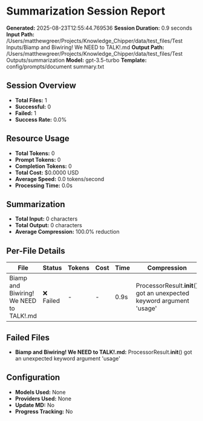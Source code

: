 # Summarization Session Report

**Generated:** 2025-08-23T12:55:44.769536
**Session Duration:** 0.9 seconds
**Input Path:** /Users/matthewgreer/Projects/Knowledge_Chipper/data/test_files/Test Inputs/Biamp and Biwiring! We NEED to TALK!.md
**Output Path:** /Users/matthewgreer/Projects/Knowledge_Chipper/data/test_files/Test Outputs/summarization
**Model:** gpt-3.5-turbo
**Template:** config/prompts/document summary.txt

## Session Overview

- **Total Files:** 1
- **Successful:** 0
- **Failed:** 1
- **Success Rate:** 0.0%

## Resource Usage

- **Total Tokens:** 0
- **Prompt Tokens:** 0
- **Completion Tokens:** 0
- **Total Cost:** $0.0000 USD
- **Average Speed:** 0.0 tokens/second
- **Processing Time:** 0.0s

## Summarization

- **Total Input:** 0 characters
- **Total Output:** 0 characters
- **Average Compression:** 100.0% reduction

## Per-File Details

| File | Status | Tokens | Cost | Time | Compression |
|------|--------|--------|------|------|-------------|
| Biamp and Biwiring! We NEED to TALK!.md | ❌ Failed | - | - | 0.9s | ProcessorResult.__init__() got an unexpected keyword argument 'usage' |

## Failed Files

- **Biamp and Biwiring! We NEED to TALK!.md:** ProcessorResult.__init__() got an unexpected keyword argument 'usage'

## Configuration

- **Models Used:** None
- **Providers Used:** None
- **Update MD:** No
- **Progress Tracking:** No
